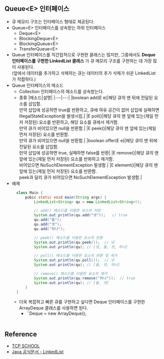 ## Queue\<E> 인터페이스
* 큐 메모리 구조는 인터페이스 형태로 제공된다.
* Queue\<E> 인터페이스를 상속받는 하위 인터페이스
  * Deque\<E>
  * BlockingDeque\<E>
  * BlockingQueue\<E>
  * TransferQueue\<E>
* Queue 인터페이스를 직간접적으로 구현한 클래스는 많지만, 그중에서도 **Deque 인터페이스를 구현한 LinkedList 클래스** 가 큐 메모리 구조를 구현하는 데 가장 많이 사용된다. <br>
  (앞에서 데이터를 추가하고 삭제하는 큐는 데이터의 추가 삭제가 쉬운 LinkedList가 적합하다.)
* Queue 인터페이스의 메소드
  * Collection 인터페이스의 메소드를 상속받는다.
  * 종류
    |메소드|설명|
    |---|---|
    |boolean add(E e)|해당 큐의 맨 뒤에 전달된 요소를 삽입함. <br> 만약 삽입에 성공하면 true를 반환하고, 큐에 여유 공간이 없어 삽입에 실패하면 IllegalStateException을 발생시킴.|
    |E poll()|해당 큐의 맨 앞에 있는(제일 먼저 저장된) 요소를 반환하고, 해당 요소를 큐에서 제거함. <br> 만약 큐가 비어있으면 null을 반환함.|
    |E peek()|해당 큐의 맨 앞에 있는(제일 먼저 저장된) 요소를 반환함. <br> 만약 큐가 비어있으면 null을 반환함.|
    |boolean offer(E e)|해당 큐의 맨 뒤에 전달된 요소를 삽입함. <br> 만약 삽입에 성공하면 true, 실패하면 false를 반환|
    |E remove()|해당 큐의 맨 앞에 있는(제일 먼저 저장된) 요소를 반화하고 제거함. <br> 비어있으면 NoSuchElementException 발생함.|
    |E element()|해당 큐의 맨 앞에 있는(제일 먼저 저장된) 요소를 반환함. <br> peek과 달리 큐가 비어있으면 NoSuchElementException 발생함.|
* 예제
  ```java
    class Main {
        pubic static void main(String args) {
            LinkedList<String> qu = new LinkedList<String>();

            // add() 메소드를 이용한 요소의 저장
            System.out.println(qu.add("넷"));   // true
            qu.add("둘");
            qu.add("셋");
            qu.add("하나");

            // peek() 메소드를 이용한 요소의 반환
            System.out.println(qu.peek());  // 넷
            System.out.println(qu); // [넷, 둘, 셋, 하나]

            // poll() 메소드를 이용한 요소의 반환 및 제거
            System.out.println(qu.poll());  // 넷
            System.out.println(qu); // [둘, 셋, 하나]

            // remove() 메소드를 이용한 요소의 제거
            System.out.println(qu.remove("하나"));  // true
            System.out.println(qu); // [둘, 셋]
        }
    }
  ```
  * 더욱 복잡하고 빠른 큐를 구현하고 싶다면 Deque 인터페이스를 구현한 ArrayDeque 클래스를 사용하면 된다.
    * ``Deque<Integer> = new ArrayDeque<Integer>();
<br><br>

## Reference
* [TCP SCHOOL](http://www.tcpschool.com/java/java_collectionFramework_stackQueue)
* [Java 공식문서 - LinkedList](https://docs.oracle.com/javase/8/docs/api/)